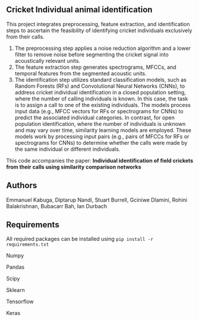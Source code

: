 ## Cricket Individual animal identification
This project integrates preprocessing, feature extraction, and identification steps to ascertain the feasibility of identifying cricket individuals exclusively from their calls.

1. The preprocessing step applies a noise reduction algorithm and a lower filter to remove noise before segmenting the cricket signal into acoustically relevant units.
2. The feature extraction step generates spectrograms, MFCCs, and temporal features from the segmented acoustic units.
3. The identification step utilizes standard classification models, such as Random Forests (RFs) and Convolutional Neural Networks (CNNs), to address cricket individual identification in a closed population setting, where the number of calling individuals is known. In this case, the task is to assign a call to one of the existing individuals. The models process input data (e.g., MFCC vectors for RFs or spectrograms for CNNs) to predict the associated individual categories. In contrast, for open population identification, where the number of individuals is unknown and may vary over time, similarity learning models are employed. These models work by processing input pairs (e.g., pairs of MFCCs for RFs or spectrograms for CNNs) to determine whether the calls were made by the same individual or different individuals.

This code accompanies the paper: **Individual identification of field crickets from their calls using similarity comparison networks**

## Authors
Emmanuel Kabuga, Diptarup Nandi, Stuart Burrell, Gciniwe Dlamini, Rohini Balakrishnan, Bubacarr Bah, Ian Durbach

## Requirements


All required packages can be installed  using `pip install -r requirements.txt`

Numpy

Pandas

Scipy

Sklearn

Tensorflow

Keras






